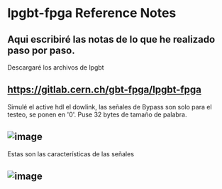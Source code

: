 # lpgbt-fpga Reference Notes
Aqui escribiré las notas de lo que he realizado paso por paso.
---
Descargaré los archivos de lpgbt

https://gitlab.cern.ch/gbt-fpga/lpgbt-fpga
---
Simulé el active hdl el dowlink, las señales de Bypass son solo para el testeo, se ponen en '0'. Puse 32 bytes de tamaño de palabra. 

![image](https://github.com/user-attachments/assets/3173137a-712f-4883-8561-267a87a447c2)
---
Estas son las características de las señales

![image](https://github.com/user-attachments/assets/15c30fc9-e1d6-43ca-8d3d-5b6ff6fb56dd)
---


